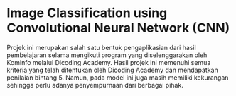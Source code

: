 # Image Classification using Convolutional Neural Network (CNN)
Projek ini merupakan salah satu bentuk pengaplikasian dari hasil pembelajaran selama mengikuti program yang diselenggarakan oleh Kominfo melalui Dicoding Academy. Hasil projek ini memenuhi semua kriteria yang telah ditentukan oleh Dicoding Academy dan mendapatkan penilaian bintang 5. Namun, pada model ini juga masih memiliki kekurangan sehingga perlu adanya penyempurnaan dari berbagai pihak.
